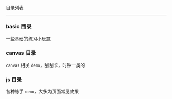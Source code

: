 目录列表


----


### basic 目录

一些基础的练习小玩意


### canvas 目录

`canvas` 相关 `demo`，刮刮卡，时钟一类的


### js 目录

各种练手 `demo`，大多为页面常见效果

